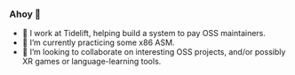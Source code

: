 ### Ahoy 🤝

- 🔭 I work at Tidelift, helping build a system to pay OSS maintainers.
- 🌱 I’m currently practicing some x86 ASM.
- 👯 I’m looking to collaborate on interesting OSS projects, and/or possibly XR games or language-learning tools.
